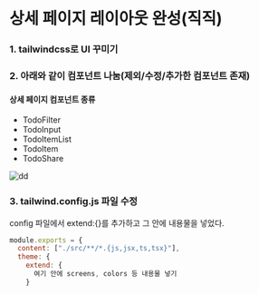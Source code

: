 # 상세 페이지 레이아웃 완성(직직)
### 1. tailwindcss로 UI 꾸미기 
### 2. 아래와 같이 컴포넌트 나눔(제외/수정/추가한 컴포넌트 존재)
#### 상세 페이지 컴포넌트 종류
- TodoFilter
- TodoInput
- TodoItemList
- TodoItem
- TodoShare

![dd](https://user-images.githubusercontent.com/101965666/197181519-abdd53a8-a36b-4a5b-bb80-feeaafc14eef.PNG)

### 3. tailwind.config.js 파일 수정
config 파일에서 extend:{}를 추가하고 그 안에 내용물을 넣었다. 
```jsx
module.exports = {
  content: ["./src/**/*.{js,jsx,ts,tsx}"],
  theme: {
    extend: {
      여기 안에 screens, colors 등 내용물 넣기 
    }
```
